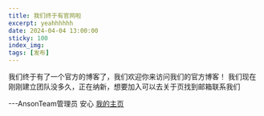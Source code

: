 ```yaml
---
title: 我们终于有官网啦
excerpt: yeahhhhhh
date: 2024-04-04 13:00:00
sticky: 100
index_img: 
tags: [发布]
---
```

我们终于有了一个官方的博客了，我们欢迎你来访问我们的官方博客！
我们现在刚刚建立团队没多久，正在纳新，想要加入可以去关于页找到邮箱联系我们

---AnsonTeam管理员 安心 [我的主页](https://anson.asia/)